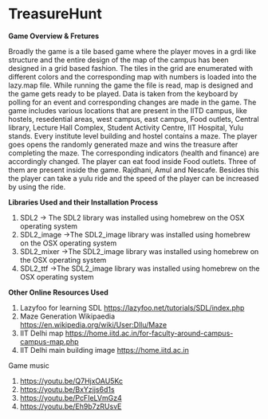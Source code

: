 # TreasureHunt


**Game Overview & Fretures**

Broadly the game is a tile based game where the player moves in a grdi like structure and the entire design of the map of the campus has been designed in a grid based fashion. The tiles in the grid are enumerated with different colors and the corresponding map with numbers is loaded into the lazy.map file. While running the game the file is read, map is designed and the game gets ready to be played. Data is taken from the keyboard by polling for an event and corresponding changes are made in the game. The game includes various locations that are present in the IITD campus, like hostels, resedential areas, west campus, east campus, Food outlets, Central library, Lecture Hall Complex, Student Activity Centre, IIT Hospital, Yulu stands. Every institute level building and hostel contains a maze. The player goes opens the randomly generated maze and wins the treasure after completing the maze. The corresponding indicators (health and finance) are accordingly changed. The player can eat food inside Food outlets. Three of them are present inside the game. Rajdhani, Amul and Nescafe. Besides this the player can take a yulu ride and the speed of the player can be increased by using the ride.

**Libraries Used and their Installation Process**

1) SDL2 -> The SDL2 library was installed using homebrew on the OSX operating system
2) SDL2_image ->The SDL2_image library was installed using homebrew on the OSX operating system
3) SDL2_mixer ->The SDL2_image library was installed using homebrew on the OSX operating system
4) SDL2_ttf ->The SDL2_image library was installed using homebrew on the OSX operating system

**Other Online Resources Used**

1) Lazyfoo for learning SDL https://lazyfoo.net/tutorials/SDL/index.php
2) Maze Generation Wikipaedia https://en.wikipedia.org/wiki/User:Dllu/Maze
3) IIT Delhi map https://home.iitd.ac.in/for-faculty-around-campus-campus-map.php
4) IIT Delhi main building image https://home.iitd.ac.in

Game music
1) https://youtu.be/Q7HjxOAU5Kc
2) https://youtu.be/BxYzjjs6d1s
3) https://youtu.be/PcFIeLVmGz4
4) https://youtu.be/Eh9b7zRUsvE
